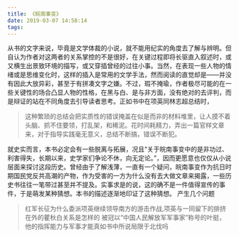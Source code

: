 ```yaml
---
title: 《皖南事变》
date: 2019-03-07 14:58:14
tags:
---
```

从书的文字来说，毕竟是文学体裁的小说，就不能用纪实的角度去了解与辨明。但自认为作者对这两者的关系掌控的不是很好，在关键过程即将长驱直入叙述时，或又横生出景致环境的描写，或又穿插曾经的过往小事。当然，在表现一些人物的情绪或是思维变化时，这样的插入是常用的文学手法，然而阅读的直觉却是——并没有因此大放异彩，甚至于有拼凑文字之嫌。不过，瑕不掩瑜，作者极尽可能的在一些关键性的场合凸显人物的性格，在黑与白、是与非方面，没有绝对的去评判，而是辩证的站在不同角度去引导读者思考。正如书中在项英同林志超总结时，
> 这种繁琐的总结会把实质性的错误掩盖在似是而非的材料堆里，让人摸不着头脑、抓不住要领，打乱架，和稀泥。花时间耗精力，弄出一篇官样文章来，对于指导实践毫无意义，总结不断搞，错误不断犯。

就史实而言，本书必定会有一些脱离与拓展，况且“关于皖南事变中的是非功过、利害得失，长期以来，史学家们争论不休，向无定论。”，因而更愿意也仅仅从小说层面来探讨这段历史。曾经由于了解浅薄，一直有一个疑问，皖南事变作为抗日时期国民党反共高潮的产物，作为受害的一方为什么没有去大做文章来揭露，一些历史书往往一笔带过甚至并不提及。实事求是的说，这的确不是一件值得宣传的事件，于是萌发某种猜想。本书的描述逐渐地印证了这种猜想。
产生几个问题
> 红军长征为什么委派项英继续领导南方的游击作战,项英与一同留下的排挤在外的瞿秋白关系是怎样的
> 被冠以“中国人民解放军军事家”称号的叶挺，他的指挥能力与军事才能真如书中所说局限于北伐吗

>